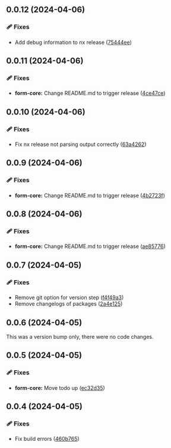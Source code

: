 ## 0.0.12 (2024-04-06)


### 🩹 Fixes

- Add debug information to nx release ([75444ee](https://github.com/gutentag2012/form-signals/commit/75444ee))

## 0.0.11 (2024-04-06)


### 🩹 Fixes

- **form-core:** Change README.md to trigger release ([4ce47ce](https://github.com/gutentag2012/form-signals/commit/4ce47ce))

## 0.0.10 (2024-04-06)


### 🩹 Fixes

- Fix nx release not parsing output correctly ([63a4262](https://github.com/gutentag2012/form-signals/commit/63a4262))

## 0.0.9 (2024-04-06)


### 🩹 Fixes

- **form-core:** Change README.md to trigger release ([4b2723f](https://github.com/gutentag2012/form-signals/commit/4b2723f))

## 0.0.8 (2024-04-06)


### 🩹 Fixes

- **form-core:** Change README.md to trigger release ([ae85776](https://github.com/gutentag2012/form-signals/commit/ae85776))

## 0.0.7 (2024-04-05)


### 🩹 Fixes

- Remove git option for version step ([f4f49a3](https://github.com/gutentag2012/form-signals/commit/f4f49a3))
- Remove changelogs of packages ([2a4e125](https://github.com/gutentag2012/form-signals/commit/2a4e125))

## 0.0.6 (2024-04-05)

This was a version bump only, there were no code changes.

## 0.0.5 (2024-04-05)


### 🩹 Fixes

- **form-core:** Move todo up ([ec32d35](https://github.com/gutentag2012/form-signals/commit/ec32d35))

## 0.0.4 (2024-04-05)


### 🩹 Fixes

- Fix build errors ([460b765](https://github.com/gutentag2012/form-signals/commit/460b765))